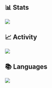 ## 📊 Stats 
![](https://github-readme-stats.vercel.app/api?username=mezdelex&theme=catppuccin_mocha&hide_border=false&include_all_commits=true&count_private=true&show=reviews,discussions_started,discussions_answered,prs_merged,prs_merged_percentage)<br/>
## 📈 Activity
![](https://github-readme-streak-stats.herokuapp.com/?user=mezdelex&theme=catppuccin_mocha&hide_border=false)<br/>
## 📚 Languages
![](https://github-readme-stats.vercel.app/api/top-langs/?username=mezdelex&theme=catppuccin_mocha&hide_border=false&include_all_commits=true&count_private=true&layout=compact&langs_count=20)
